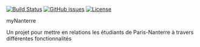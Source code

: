 [![Build Status](https://travis-ci.com/sankarvijay/myNanterre.svg?branch=master)](https://travis-ci.org/sankarvijay/myNanterre)
[![GitHub issues](https://img.shields.io/github/issues/sankarvijay/myNanterre.svg)](https://github.com/sankarvijay/myNanterre/issues)
[![License](https://img.shields.io/github/license/sankarvijay/myNanterre.svg?style=flat-square)](LICENSE)

myNanterre

Un projet pour mettre en relations les étudiants de Paris-Nanterre à travers différentes fonctionnalités


